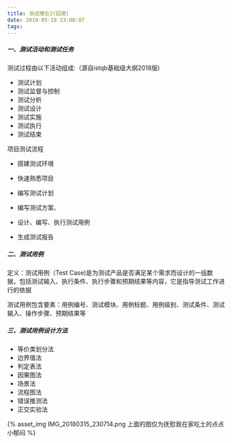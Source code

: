 ```yaml
---
title: 测试理论2(回溯)
date: 2019-05-10 23:00:07
tags:
---
```


<h5 id="一、测试活动和测试任务"><a href="#一、测试活动和测试任务" class="headerlink" title="一、测试活动和测试任务"></a>一、测试活动和测试任务</h5><p>测试过程由以下活动组成:（源自istqb基础级大纲2018版)</p>
<ul>
<li>测试计划</li>
<li>测试监督与控制</li>
<li>测试分析</li>
<li>测试设计</li>
<li>测试实施</li>
<li>测试执行</li>
<li>测试结束</li>
</ul>
<p>项目测试流程</p>
<ul>
<li><p>搭建测试环境</p>
</li>
<li><p>快速熟悉项目</p>
</li>
<li><p>编写测试计划</p>
</li>
<li><p>编写测试方案、</p>
</li>
<li><p>设计、编写、执行测试用例</p>
</li>
<li><p>生成测试报告</p>
</li>
</ul>
<h5 id="二、测试用例"><a href="#二、测试用例" class="headerlink" title="二、测试用例"></a>二、测试用例</h5><p>定义：测试用例（Test Case)是为测试产品是否满足某个需求而设计的一组数据，包括测试输入、执行条件、执行步骤和预期结果等内容，它是指导测试工作进行的依据</p>
<p>测试用例包含要素：用例编号、测试模块、用例标题、用例级别、测试条件、测试输入、操作步骤、预期结果等</p>
<h5 id="三、测试用例设计方法"><a href="#三、测试用例设计方法" class="headerlink" title="三、测试用例设计方法"></a>三、测试用例设计方法</h5><ul>
<li>等价类划分法</li>
<li>边界值法</li>
<li>判定表法</li>
<li>因果图法</li>
<li>场景法</li>
<li>流程图法</li>
<li>错误推测法</li>
<li>正交实验法</li>
</ul>
{% asset_img IMG_20180315_230714.png 上面的图仅为抚慰我在家吃土的点点小郁闷 %}